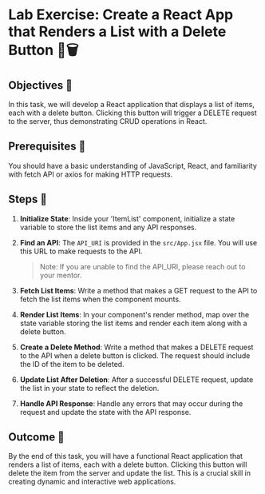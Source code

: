 # Lab Exercise: Create a React App that Renders a List with a Delete Button 📝🗑️

## Objectives 🎯
In this task, we will develop a React application that displays a list of items, each with a delete button. Clicking this button will trigger a DELETE request to the server, thus demonstrating CRUD operations in React.

## Prerequisites 🧐
You should have a basic understanding of JavaScript, React, and familiarity with fetch API or axios for making HTTP requests.

## Steps 🚀

1. **Initialize State**: Inside your 'ItemList' component, initialize a state variable to store the list items and any API responses.

2. **Find an API**: The `API_URI` is provided in the `src/App.jsx` file. You will use this URL to make requests to the API.
    > Note: If you are unable to find the API_URI, please reach out to your mentor.

3. **Fetch List Items**: Write a method that makes a GET request to the API to fetch the list items when the component mounts.

4. **Render List Items**: In your component's render method, map over the state variable storing the list items and render each item along with a delete button.

5. **Create a Delete Method**: Write a method that makes a DELETE request to the API when a delete button is clicked. The request should include the ID of the item to be deleted.

6. **Update List After Deletion**: After a successful DELETE request, update the list in your state to reflect the deletion.

7. **Handle API Response**: Handle any errors that may occur during the request and update the state with the API response.

## Outcome 🏁
By the end of this task, you will have a functional React application that renders a list of items, each with a delete button. Clicking this button will delete the item from the server and update the list. This is a crucial skill in creating dynamic and interactive web applications.
